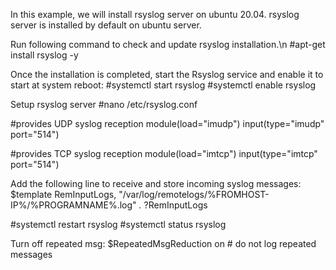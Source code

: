 In this example, we will install rsyslog server on ubuntu 20.04.
rsyslog server is installed by default on ubuntu server.

Run following command to check and update rsyslog installation.\n
#apt-get install rsyslog -y

Once the installation is completed, start the Rsyslog service and enable it to start at system reboot:
#systemctl start rsyslog
#systemctl enable rsyslog

Setup rsyslog server
#nano /etc/rsyslog.conf

#provides UDP syslog reception
module(load="imudp")
input(type="imudp" port="514")

#provides TCP syslog reception
module(load="imtcp")
input(type="imtcp" port="514") 

Add the following line to receive and store incoming syslog messages: 
$template RemInputLogs, "/var/log/remotelogs/%FROMHOST-IP%/%PROGRAMNAME%.log"
*.* ?RemInputLogs

#systemctl restart rsyslog
#systemctl status rsyslog

Turn off repeated msg:
$RepeatedMsgReduction on	# do not log repeated messages


